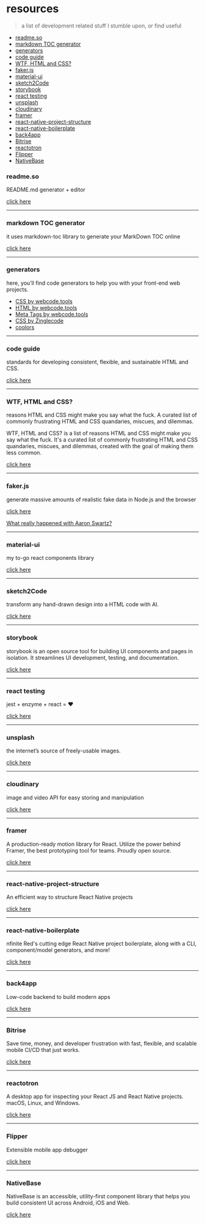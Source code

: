# resources
> a list of development related stuff I stumble upon, or find useful


- [readme.so](#readmeso)
- [markdown TOC generator](#markdown-toc-generator)
- [generators](#generators)
- [code guide](#code-guide)
- [WTF, HTML and CSS?](#wtf--html-and-css-)
- [faker.js](#fakerjs)
- [material-ui](#material-ui)
- [sketch2Code](#sketch2code)
- [storybook](#storybook)
- [react testing](#react-testing)
- [unsplash](#unsplash)
- [cloudinary](#cloudinary)
- [framer](#framer)
- [react-native-project-structure](#react-native-project-structure)
- [react-native-boilerplate](#react-native-boilerplate)
- [back4app](#back4app)
- [Bitrise](#bitrise)
- [reactotron](#reactotron)
- [Flipper](#flipper)
- [NativeBase](#nativebase)


### readme.so

README.md generator + editor

[click here](https://readme.so/)

_________________________________________________________________________________________________________________

### markdown TOC generator

it uses markdown-toc library to generate your MarkDown TOC online

[click here](https://ecotrust-canada.github.io/markdown-toc/)

_________________________________________________________________________________________________________________


### generators

here, you’ll find code generators to help you with your front-end web projects.

* [CSS by webcode.tools](https://webcode.tools/generators/css)
* [HTML by webcode.tools](https://webcode.tools/generators/html)
* [Meta Tags by webcode.tools](https://webcode.tools/generators/meta-tags)
* [CSS by Zinglecode](https://css-generator.netlify.app/)
* [coolors](https://coolors.co/)


_________________________________________________________________________________________________________________


### code guide

standards for developing consistent, flexible, and sustainable HTML and CSS.

[click here](https://codeguide.co/)


_________________________________________________________________________________________________________________


### WTF, HTML and CSS?

reasons HTML and CSS might make you say what the fuck. A curated list of commonly frustrating HTML and CSS quandaries, miscues, and dilemmas.

WTF, HTML and CSS? is a list of reasons HTML and CSS might make you say what the fuck. It's a curated list of commonly frustrating HTML and CSS quandaries, miscues, and dilemmas, created with the goal of making them less common.

[click here](http://wtfhtmlcss.com/)

________________________________________________________________________________________________________________


### faker.js

generate massive amounts of realistic fake data in Node.js and the browser

[click here](https://github.com/marak/Faker.js/)

[What really happened with Aaron Swartz?](https://youtu.be/R6S-b_k-ZKY)

_________________________________________________________________________________________________________________


### material-ui

my to-go react components library

[click here](https://mui.com)

_________________________________________________________________________________________________________________

### sketch2Code

transform any hand-drawn design into a HTML code with AI.

[click here](https://sketch2code.azurewebsites.net)

_________________________________________________________________________________________________________________

### storybook

storybook is an open source tool for building UI components and pages in isolation. It streamlines UI development, testing, and documentation.

[click here](https://storybook.js.org)

_________________________________________________________________________________________________________________

### react testing

jest + enzyme + react = :heart:

[click here](https://assist-software.net/blog/how-write-tests-using-jest-and-enzyme-react-js-testing-utilities-used-facebook-and-airbnb)

_________________________________________________________________________________________________________________

### unsplash

the internet’s source of freely-usable images.

[click here](https://unsplash.com/)

_________________________________________________________________________________________________________________

### cloudinary

image and video API for easy storing and manipulation

[click here](https://cloudinary.com)

_________________________________________________________________________________________________________________

### framer

A production-ready motion library for React. Utilize the power behind Framer, the best prototyping tool for teams. Proudly open source.

[click here](https://www.framer.com/motion/)


_________________________________________________________________________________________________________________

### react-native-project-structure

An efficient way to structure React Native projects

[click here](https://cheesecakelabs.com/blog/efficient-way-structure-react-native-projects/)

_________________________________________________________________________________________________________________

### react-native-boilerplate

nfinite Red's cutting edge React Native project boilerplate, along with a CLI, component/model generators, and more! 

[click here](https://github.com/infinitered/ignite)

_________________________________________________________________________________________________________________

### back4app

Low-code backend to build modern apps

[click here](https://www.back4app.com/)

_________________________________________________________________________________________________________________

### Bitrise

Save time, money, and developer frustration with fast, flexible, and scalable mobile CI/CD that just works.

[click here](https://www.bitrise.io/)
_________________________________________________________________________________________________________________

### reactotron

A desktop app for inspecting your React JS and React Native projects. macOS, Linux, and Windows.

[click here](https://github.com/infinitered/reactotron)

_________________________________________________________________________________________________________________

### Flipper

Extensible mobile app debugger

[click here](https://fbflipper.com/)

_________________________________________________________________________________________________________________

### NativeBase

NativeBase is an accessible, utility-first component library that helps you build consistent UI across Android, iOS and Web.

[click here](https://nativebase.io/)
